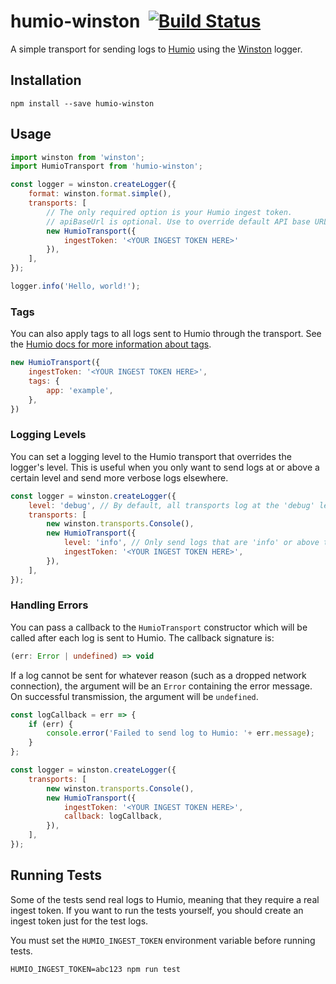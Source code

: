 # humio-winston <a href="https://www.npmjs.com/package/humio-winston"><img src="https://img.shields.io/npm/v/humio-winston.svg" alt="" /></a> [![Build Status](https://dev.azure.com/vladmarica/humio-winston/_apis/build/status/humio-winston-tests?branchName=master)](https://dev.azure.com/vladmarica/humio-winston/_build/latest?definitionId=9&branchName=master)

A simple transport for sending logs to [Humio](https://www.humio.com/) using the [Winston](https://github.com/winstonjs/winston) logger.

## Installation
```
npm install --save humio-winston
```

## Usage
```javascript
import winston from 'winston';
import HumioTransport from 'humio-winston';

const logger = winston.createLogger({
    format: winston.format.simple(),
    transports: [
        // The only required option is your Humio ingest token.
        // apiBaseUrl is optional. Use to override default API base URL of https://cloud.humio.com
        new HumioTransport({
            ingestToken: '<YOUR INGEST TOKEN HERE>'
        }),
    ],
});

logger.info('Hello, world!');
```


### Tags

You can also apply tags to all logs sent to Humio through the transport. See the [Humio docs for more information about tags](https://docs.humio.com/operations-guide/parsers/tagging/).

```javascript
new HumioTransport({
    ingestToken: '<YOUR INGEST TOKEN HERE>',
    tags: {
        app: 'example',
    },
})
```

### Logging Levels

You can set a logging level to the Humio transport that overrides the logger's level. This is useful when you only want to send logs at or above a certain level and send more verbose logs elsewhere.

```javascript
const logger = winston.createLogger({
    level: 'debug', // By default, all transports log at the 'debug' level
    transports: [
        new winston.transports.Console(),
        new HumioTransport({
            level: 'info', // Only send logs that are 'info' or above to Humio  
            ingestToken: '<YOUR INGEST TOKEN HERE>',
        }),
    ],
});
```

### Handling Errors
You can pass a callback to the `HumioTransport` constructor which will be called after each log is sent to Humio. The callback signature is:
```typescript
(err: Error | undefined) => void
```
If a log cannot be sent for whatever reason (such as a dropped network connection), the argument will be an `Error` containing the error message. On successful transmission, the argument will be `undefined`.

```javascript
const logCallback = err => {
    if (err) {
        console.error('Failed to send log to Humio: '+ err.message);
    }
};

const logger = winston.createLogger({
    transports: [
        new winston.transports.Console(),
        new HumioTransport({
            ingestToken: '<YOUR INGEST TOKEN HERE>',
            callback: logCallback,
        }),
    ],
});
```

## Running Tests
Some of the tests send real logs to Humio, meaning that they require a real ingest token. If you want to run the tests yourself, you should create an ingest token just for the test logs.

You must set the `HUMIO_INGEST_TOKEN` environment variable before running tests.
```
HUMIO_INGEST_TOKEN=abc123 npm run test
```